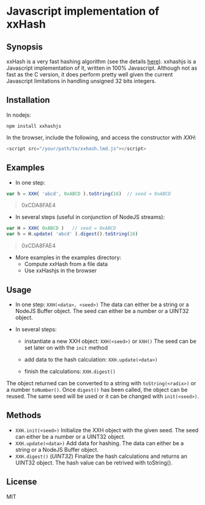 # Javascript implementation of xxHash

## Synopsis

xxHash is a very fast hashing algorithm (see the details [here](https://code.google.com/p/xxhash/)). xxhashjs is a Javascript implementation of it, written in 100% Javascript. Although not as fast as the C version, it does perform pretty well given the current Javascript limitations in handling unsigned 32 bits integers.


## Installation

In nodejs:

    npm install xxhashjs

In the browser, include the following, and access the constructor with _XXH_:

```javascript
<script src="/your/path/to/xxhash.lmd.js"></script>
```


## Examples

* In one step:
```javascript
var h = XXH( 'abcd', 0xABCD ).toString(16)	// seed = 0xABCD
```
> 0xCDA8FAE4

* In several steps (useful in conjunction of NodeJS streams):
```javascript
var H = XXH( 0xABCD )	// seed = 0xABCD
var h = H.update( 'abcd' ).digest().toString(16)
```
> 0xCDA8FAE4

* More examples in the examples directory:
	* Compute xxHash from a file data
	* Use xxHashjs in the browser


## Usage

* In one step:
`XXH(<data>, <seed>)`
The data can either be a string or a NodeJS Buffer object.
The seed can either be a number or a UINT32 object.

* In several steps:
	* instantiate a new XXH object:
`XXH(<seed>)` or `XXH()`
The seed can be set later on with the `init` method

	* add data to the hash calculation:
`XXH.update(<data>)`

	* finish the calculations:
`XXH.digest()`

The object returned can be converted to a string with `toString(<radix>)` or a number `toNumber()`.
Once `digest()` has been called, the object can be reused. The same seed will be used or it can be changed with `init(<seed>)`.


## Methods

* `XXH.init(<seed>)`
Initialize the XXH object with the given seed. The seed can either be a number or a UINT32 object.
* `XXH.update(<data>)`
Add data for hashing. The data can either be a string or a NodeJS Buffer object.
* `XXH.digest()` (_UINT32_)
Finalize the hash calculations and returns an UINT32 object. The hash value can be retrived with toString(<radix>).


## License

MIT